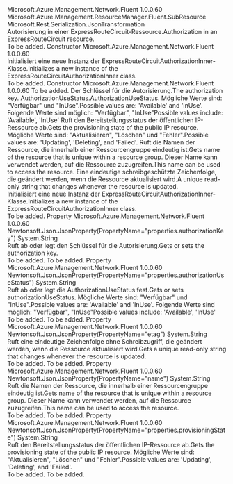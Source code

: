 <Type Name="ExpressRouteCircuitAuthorizationInner" FullName="Microsoft.Azure.Management.Network.Fluent.Models.ExpressRouteCircuitAuthorizationInner">
  <TypeSignature Language="C#" Value="public class ExpressRouteCircuitAuthorizationInner : Microsoft.Azure.Management.ResourceManager.Fluent.SubResource" />
  <TypeSignature Language="ILAsm" Value=".class public auto ansi beforefieldinit ExpressRouteCircuitAuthorizationInner extends Microsoft.Azure.Management.ResourceManager.Fluent.SubResource" />
  <TypeSignature Language="DocId" Value="T:Microsoft.Azure.Management.Network.Fluent.Models.ExpressRouteCircuitAuthorizationInner" />
  <TypeSignature Language="VB.NET" Value="Public Class ExpressRouteCircuitAuthorizationInner&#xA;Inherits SubResource" />
  <TypeSignature Language="F#" Value="type ExpressRouteCircuitAuthorizationInner = class&#xA;    inherit SubResource" />
  <AssemblyInfo>
    <AssemblyName>Microsoft.Azure.Management.Network.Fluent</AssemblyName>
    <AssemblyVersion>1.0.0.60</AssemblyVersion>
  </AssemblyInfo>
  <Base>
    <BaseTypeName>Microsoft.Azure.Management.ResourceManager.Fluent.SubResource</BaseTypeName>
  </Base>
  <Interfaces />
  <Attributes>
    <Attribute>
      <AttributeName>Microsoft.Rest.Serialization.JsonTransformation</AttributeName>
    </Attribute>
  </Attributes>
  <Docs>
    <summary>
            <span data-ttu-id="35f39-101">Autorisierung in einer ExpressRouteCircuit-Ressource.</span><span class="sxs-lookup"><span data-stu-id="35f39-101">Authorization in an ExpressRouteCircuit resource.</span></span>
            </summary>
    <remarks>To be added.</remarks>
  </Docs>
  <Members>
    <Member MemberName=".ctor">
      <MemberSignature Language="C#" Value="public ExpressRouteCircuitAuthorizationInner ();" />
      <MemberSignature Language="ILAsm" Value=".method public hidebysig specialname rtspecialname instance void .ctor() cil managed" />
      <MemberSignature Language="DocId" Value="M:Microsoft.Azure.Management.Network.Fluent.Models.ExpressRouteCircuitAuthorizationInner.#ctor" />
      <MemberSignature Language="VB.NET" Value="Public Sub New ()" />
      <MemberType>Constructor</MemberType>
      <AssemblyInfo>
        <AssemblyName>Microsoft.Azure.Management.Network.Fluent</AssemblyName>
        <AssemblyVersion>1.0.0.60</AssemblyVersion>
      </AssemblyInfo>
      <Parameters />
      <Docs>
        <summary>
            <span data-ttu-id="35f39-102">Initialisiert eine neue Instanz der ExpressRouteCircuitAuthorizationInner-Klasse.</span><span class="sxs-lookup"><span data-stu-id="35f39-102">Initializes a new instance of the ExpressRouteCircuitAuthorizationInner class.</span></span>
            </summary>
        <remarks>To be added.</remarks>
      </Docs>
    </Member>
    <Member MemberName=".ctor">
      <MemberSignature Language="C#" Value="public ExpressRouteCircuitAuthorizationInner (string id = null, string authorizationKey = null, string authorizationUseStatus = null, string provisioningState = null, string name = null, string etag = null);" />
      <MemberSignature Language="ILAsm" Value=".method public hidebysig specialname rtspecialname instance void .ctor(string id, string authorizationKey, string authorizationUseStatus, string provisioningState, string name, string etag) cil managed" />
      <MemberSignature Language="DocId" Value="M:Microsoft.Azure.Management.Network.Fluent.Models.ExpressRouteCircuitAuthorizationInner.#ctor(System.String,System.String,System.String,System.String,System.String,System.String)" />
      <MemberSignature Language="VB.NET" Value="Public Sub New (Optional id As String = null, Optional authorizationKey As String = null, Optional authorizationUseStatus As String = null, Optional provisioningState As String = null, Optional name As String = null, Optional etag As String = null)" />
      <MemberSignature Language="F#" Value="new Microsoft.Azure.Management.Network.Fluent.Models.ExpressRouteCircuitAuthorizationInner : string * string * string * string * string * string -&gt; Microsoft.Azure.Management.Network.Fluent.Models.ExpressRouteCircuitAuthorizationInner" Usage="new Microsoft.Azure.Management.Network.Fluent.Models.ExpressRouteCircuitAuthorizationInner (id, authorizationKey, authorizationUseStatus, provisioningState, name, etag)" />
      <MemberType>Constructor</MemberType>
      <AssemblyInfo>
        <AssemblyName>Microsoft.Azure.Management.Network.Fluent</AssemblyName>
        <AssemblyVersion>1.0.0.60</AssemblyVersion>
      </AssemblyInfo>
      <Parameters>
        <Parameter Name="id" Type="System.String" />
        <Parameter Name="authorizationKey" Type="System.String" />
        <Parameter Name="authorizationUseStatus" Type="System.String" />
        <Parameter Name="provisioningState" Type="System.String" />
        <Parameter Name="name" Type="System.String" />
        <Parameter Name="etag" Type="System.String" />
      </Parameters>
      <Docs>
        <param name="id">To be added.</param>
        <param name="authorizationKey"><span data-ttu-id="35f39-103">Der Schlüssel für die Autorisierung.</span><span class="sxs-lookup"><span data-stu-id="35f39-103">The authorization key.</span></span></param>
        <param name="authorizationUseStatus"><span data-ttu-id="35f39-104">AuthorizationUseStatus.</span><span class="sxs-lookup"><span data-stu-id="35f39-104">AuthorizationUseStatus.</span></span>
            <span data-ttu-id="35f39-105">Mögliche Werte sind: "Verfügbar" und "InUse".</span><span class="sxs-lookup"><span data-stu-id="35f39-105">Possible values are: 'Available' and 'InUse'.</span></span> <span data-ttu-id="35f39-106">Folgende Werte sind möglich: "Verfügbar", "InUse"</span><span class="sxs-lookup"><span data-stu-id="35f39-106">Possible values include: 'Available', 'InUse'</span></span></param>
        <param name="provisioningState"><span data-ttu-id="35f39-107">Ruft den Bereitstellungsstatus der öffentlichen IP-Ressource ab.</span><span class="sxs-lookup"><span data-stu-id="35f39-107">Gets the provisioning state of the public IP resource.</span></span> <span data-ttu-id="35f39-108">Mögliche Werte sind: "Aktualisieren", "Löschen" und "Fehler".</span><span class="sxs-lookup"><span data-stu-id="35f39-108">Possible values are: 'Updating', 'Deleting', and 'Failed'.</span></span></param>
        <param name="name"><span data-ttu-id="35f39-109">Ruft die Namen der Ressource, die innerhalb einer Ressourcengruppe eindeutig ist.</span><span class="sxs-lookup"><span data-stu-id="35f39-109">Gets name of the resource that is unique within a resource group.</span></span> <span data-ttu-id="35f39-110">Dieser Name kann verwendet werden, auf die Ressource zuzugreifen.</span><span class="sxs-lookup"><span data-stu-id="35f39-110">This name can be used to access the resource.</span></span></param>
        <param name="etag"><span data-ttu-id="35f39-111">Eine eindeutige schreibgeschützte Zeichenfolge, die geändert werden, wenn die Ressource aktualisiert wird.</span><span class="sxs-lookup"><span data-stu-id="35f39-111">A unique read-only string that changes whenever the resource is updated.</span></span></param>
        <summary>
            <span data-ttu-id="35f39-112">Initialisiert eine neue Instanz der ExpressRouteCircuitAuthorizationInner-Klasse.</span><span class="sxs-lookup"><span data-stu-id="35f39-112">Initializes a new instance of the ExpressRouteCircuitAuthorizationInner class.</span></span>
            </summary>
        <remarks>To be added.</remarks>
      </Docs>
    </Member>
    <Member MemberName="AuthorizationKey">
      <MemberSignature Language="C#" Value="public string AuthorizationKey { get; set; }" />
      <MemberSignature Language="ILAsm" Value=".property instance string AuthorizationKey" />
      <MemberSignature Language="DocId" Value="P:Microsoft.Azure.Management.Network.Fluent.Models.ExpressRouteCircuitAuthorizationInner.AuthorizationKey" />
      <MemberSignature Language="VB.NET" Value="Public Property AuthorizationKey As String" />
      <MemberSignature Language="F#" Value="member this.AuthorizationKey : string with get, set" Usage="Microsoft.Azure.Management.Network.Fluent.Models.ExpressRouteCircuitAuthorizationInner.AuthorizationKey" />
      <MemberType>Property</MemberType>
      <AssemblyInfo>
        <AssemblyName>Microsoft.Azure.Management.Network.Fluent</AssemblyName>
        <AssemblyVersion>1.0.0.60</AssemblyVersion>
      </AssemblyInfo>
      <Attributes>
        <Attribute>
          <AttributeName>Newtonsoft.Json.JsonProperty(PropertyName="properties.authorizationKey")</AttributeName>
        </Attribute>
      </Attributes>
      <ReturnValue>
        <ReturnType>System.String</ReturnType>
      </ReturnValue>
      <Docs>
        <summary>
            <span data-ttu-id="35f39-113">Ruft ab oder legt den Schlüssel für die Autorisierung.</span><span class="sxs-lookup"><span data-stu-id="35f39-113">Gets or sets the authorization key.</span></span>
            </summary>
        <value>To be added.</value>
        <remarks>To be added.</remarks>
      </Docs>
    </Member>
    <Member MemberName="AuthorizationUseStatus">
      <MemberSignature Language="C#" Value="public string AuthorizationUseStatus { get; set; }" />
      <MemberSignature Language="ILAsm" Value=".property instance string AuthorizationUseStatus" />
      <MemberSignature Language="DocId" Value="P:Microsoft.Azure.Management.Network.Fluent.Models.ExpressRouteCircuitAuthorizationInner.AuthorizationUseStatus" />
      <MemberSignature Language="VB.NET" Value="Public Property AuthorizationUseStatus As String" />
      <MemberSignature Language="F#" Value="member this.AuthorizationUseStatus : string with get, set" Usage="Microsoft.Azure.Management.Network.Fluent.Models.ExpressRouteCircuitAuthorizationInner.AuthorizationUseStatus" />
      <MemberType>Property</MemberType>
      <AssemblyInfo>
        <AssemblyName>Microsoft.Azure.Management.Network.Fluent</AssemblyName>
        <AssemblyVersion>1.0.0.60</AssemblyVersion>
      </AssemblyInfo>
      <Attributes>
        <Attribute>
          <AttributeName>Newtonsoft.Json.JsonProperty(PropertyName="properties.authorizationUseStatus")</AttributeName>
        </Attribute>
      </Attributes>
      <ReturnValue>
        <ReturnType>System.String</ReturnType>
      </ReturnValue>
      <Docs>
        <summary>
            <span data-ttu-id="35f39-114">Ruft ab oder legt die AuthorizationUseStatus fest.</span><span class="sxs-lookup"><span data-stu-id="35f39-114">Gets or sets authorizationUseStatus.</span></span> <span data-ttu-id="35f39-115">Mögliche Werte sind: "Verfügbar" und "InUse".</span><span class="sxs-lookup"><span data-stu-id="35f39-115">Possible values are: 'Available' and 'InUse'.</span></span> <span data-ttu-id="35f39-116">Folgende Werte sind möglich: "Verfügbar", "InUse"</span><span class="sxs-lookup"><span data-stu-id="35f39-116">Possible values include: 'Available', 'InUse'</span></span>
            </summary>
        <value>To be added.</value>
        <remarks>To be added.</remarks>
      </Docs>
    </Member>
    <Member MemberName="Etag">
      <MemberSignature Language="C#" Value="public string Etag { get; }" />
      <MemberSignature Language="ILAsm" Value=".property instance string Etag" />
      <MemberSignature Language="DocId" Value="P:Microsoft.Azure.Management.Network.Fluent.Models.ExpressRouteCircuitAuthorizationInner.Etag" />
      <MemberSignature Language="VB.NET" Value="Public ReadOnly Property Etag As String" />
      <MemberSignature Language="F#" Value="member this.Etag : string" Usage="Microsoft.Azure.Management.Network.Fluent.Models.ExpressRouteCircuitAuthorizationInner.Etag" />
      <MemberType>Property</MemberType>
      <AssemblyInfo>
        <AssemblyName>Microsoft.Azure.Management.Network.Fluent</AssemblyName>
        <AssemblyVersion>1.0.0.60</AssemblyVersion>
      </AssemblyInfo>
      <Attributes>
        <Attribute>
          <AttributeName>Newtonsoft.Json.JsonProperty(PropertyName="etag")</AttributeName>
        </Attribute>
      </Attributes>
      <ReturnValue>
        <ReturnType>System.String</ReturnType>
      </ReturnValue>
      <Docs>
        <summary>
            <span data-ttu-id="35f39-117">Ruft eine eindeutige Zeichenfolge ohne Schreibzugriff, die geändert werden, wenn die Ressource aktualisiert wird.</span><span class="sxs-lookup"><span data-stu-id="35f39-117">Gets a unique read-only string that changes whenever the resource is updated.</span></span>
            </summary>
        <value>To be added.</value>
        <remarks>To be added.</remarks>
      </Docs>
    </Member>
    <Member MemberName="Name">
      <MemberSignature Language="C#" Value="public string Name { get; set; }" />
      <MemberSignature Language="ILAsm" Value=".property instance string Name" />
      <MemberSignature Language="DocId" Value="P:Microsoft.Azure.Management.Network.Fluent.Models.ExpressRouteCircuitAuthorizationInner.Name" />
      <MemberSignature Language="VB.NET" Value="Public Property Name As String" />
      <MemberSignature Language="F#" Value="member this.Name : string with get, set" Usage="Microsoft.Azure.Management.Network.Fluent.Models.ExpressRouteCircuitAuthorizationInner.Name" />
      <MemberType>Property</MemberType>
      <AssemblyInfo>
        <AssemblyName>Microsoft.Azure.Management.Network.Fluent</AssemblyName>
        <AssemblyVersion>1.0.0.60</AssemblyVersion>
      </AssemblyInfo>
      <Attributes>
        <Attribute>
          <AttributeName>Newtonsoft.Json.JsonProperty(PropertyName="name")</AttributeName>
        </Attribute>
      </Attributes>
      <ReturnValue>
        <ReturnType>System.String</ReturnType>
      </ReturnValue>
      <Docs>
        <summary>
            <span data-ttu-id="35f39-118">Ruft die Namen der Ressource, die innerhalb einer Ressourcengruppe eindeutig ist.</span><span class="sxs-lookup"><span data-stu-id="35f39-118">Gets name of the resource that is unique within a resource group.</span></span>
            <span data-ttu-id="35f39-119">Dieser Name kann verwendet werden, auf die Ressource zuzugreifen.</span><span class="sxs-lookup"><span data-stu-id="35f39-119">This name can be used to access the resource.</span></span>
            </summary>
        <value>To be added.</value>
        <remarks>To be added.</remarks>
      </Docs>
    </Member>
    <Member MemberName="ProvisioningState">
      <MemberSignature Language="C#" Value="public string ProvisioningState { get; set; }" />
      <MemberSignature Language="ILAsm" Value=".property instance string ProvisioningState" />
      <MemberSignature Language="DocId" Value="P:Microsoft.Azure.Management.Network.Fluent.Models.ExpressRouteCircuitAuthorizationInner.ProvisioningState" />
      <MemberSignature Language="VB.NET" Value="Public Property ProvisioningState As String" />
      <MemberSignature Language="F#" Value="member this.ProvisioningState : string with get, set" Usage="Microsoft.Azure.Management.Network.Fluent.Models.ExpressRouteCircuitAuthorizationInner.ProvisioningState" />
      <MemberType>Property</MemberType>
      <AssemblyInfo>
        <AssemblyName>Microsoft.Azure.Management.Network.Fluent</AssemblyName>
        <AssemblyVersion>1.0.0.60</AssemblyVersion>
      </AssemblyInfo>
      <Attributes>
        <Attribute>
          <AttributeName>Newtonsoft.Json.JsonProperty(PropertyName="properties.provisioningState")</AttributeName>
        </Attribute>
      </Attributes>
      <ReturnValue>
        <ReturnType>System.String</ReturnType>
      </ReturnValue>
      <Docs>
        <summary>
            <span data-ttu-id="35f39-120">Ruft den Bereitstellungsstatus der öffentlichen IP-Ressource ab.</span><span class="sxs-lookup"><span data-stu-id="35f39-120">Gets the provisioning state of the public IP resource.</span></span> <span data-ttu-id="35f39-121">Mögliche Werte sind: "Aktualisieren", "Löschen" und "Fehler".</span><span class="sxs-lookup"><span data-stu-id="35f39-121">Possible values are: 'Updating', 'Deleting', and 'Failed'.</span></span>
            </summary>
        <value>To be added.</value>
        <remarks>To be added.</remarks>
      </Docs>
    </Member>
  </Members>
</Type>